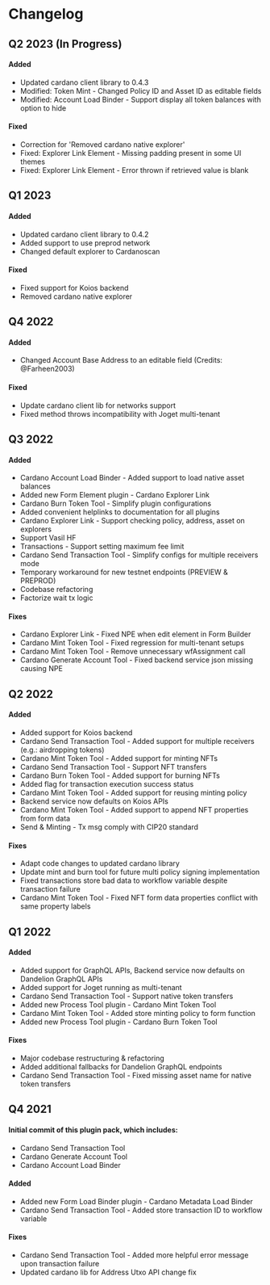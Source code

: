 # Changelog

## Q2 2023 (In Progress)
#### Added
- Updated cardano client library to 0.4.3
- Modified: Token Mint - Changed Policy ID and Asset ID as editable fields
- Modified: Account Load Binder - Support display all token balances with option to hide

#### Fixed
- Correction for 'Removed cardano native explorer'
- Fixed: Explorer Link Element - Missing padding present in some UI themes
- Fixed: Explorer Link Element - Error thrown if retrieved value is blank

## Q1 2023
#### Added
- Updated cardano client library to 0.4.2
- Added support to use preprod network
- Changed default explorer to Cardanoscan

#### Fixed
- Fixed support for Koios backend
- Removed cardano native explorer

## Q4 2022
#### Added
- Changed Account Base Address to an editable field (Credits: @Farheen2003)

#### Fixed
- Update cardano client lib for networks support
- Fixed method throws incompatibility with Joget multi-tenant

## Q3 2022
#### Added
- Cardano Account Load Binder - Added support to load native asset balances
- Added new Form Element plugin - Cardano Explorer Link
- Cardano Burn Token Tool - Simplify plugin configurations
- Added convenient helplinks to documentation for all plugins
- Cardano Explorer Link - Support checking policy, address, asset on explorers
- Support Vasil HF
- Transactions - Support setting maximum fee limit
- Cardano Send Transaction Tool - Simplify configs for multiple receivers mode
- Temporary workaround for new testnet endpoints (PREVIEW & PREPROD)
- Codebase refactoring
- Factorize wait tx logic

#### Fixes
- Cardano Explorer Link - Fixed NPE when edit element in Form Builder
- Cardano Mint Token Tool - Fixed regression for multi-tenant setups
- Cardano Mint Token Tool - Remove unnecessary wfAssignment call
- Cardano Generate Account Tool - Fixed backend service json missing causing NPE

## Q2 2022
#### Added
- Added support for Koios backend
- Cardano Send Transaction Tool - Added support for multiple receivers (e.g.: airdropping tokens)
- Cardano Mint Token Tool - Added support for minting NFTs
- Cardano Send Transaction Tool - Support NFT transfers
- Cardano Burn Token Tool - Added support for burning NFTs
- Added flag for transaction execution success status
- Cardano Mint Token Tool - Added support for reusing minting policy
- Backend service now defaults on Koios APIs
- Cardano Mint Token Tool - Added support to append NFT properties from form data
- Send & Minting - Tx msg comply with CIP20 standard

#### Fixes
- Adapt code changes to updated cardano library
- Update mint and burn tool for future multi policy signing implementation
- Fixed transactions store bad data to workflow variable despite transaction failure
- Cardano Mint Token Tool - Fixed NFT form data properties conflict with same property labels

## Q1 2022
#### Added
- Added support for GraphQL APIs, Backend service now defaults on Dandelion GraphQL APIs
- Added support for Joget running as multi-tenant
- Cardano Send Transaction Tool - Support native token transfers
- Added new Process Tool plugin - Cardano Mint Token Tool
- Cardano Mint Token Tool - Added store minting policy to form function
- Added new Process Tool plugin - Cardano Burn Token Tool

#### Fixes
- Major codebase restructuring & refactoring
- Added additional fallbacks for Dandelion GraphQL endpoints
- Cardano Send Transaction Tool - Fixed missing asset name for native token transfers

## Q4 2021
#### Initial commit of this plugin pack, which includes:
- Cardano Send Transaction Tool
- Cardano Generate Account Tool
- Cardano Account Load Binder

#### Added
- Added new Form Load Binder plugin - Cardano Metadata Load Binder
- Cardano Send Transaction Tool - Added store transaction ID to workflow variable

#### Fixes
- Cardano Send Transaction Tool - Added more helpful error message upon transaction failure
- Updated cardano lib for Address Utxo API change fix
